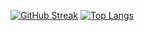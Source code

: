 [![GitHub Streak](https://streak-stats.demolab.com?user=AmNat789&theme=tokyonight)](https://git.io/streak-stats)
[![Top Langs](https://github-readme-stats.vercel.app/api/top-langs/?username=AmNat789&langs_count=3&hide_border=true&theme=highcontrast)](https://github.com/anuraghazra/github-readme-stats)
